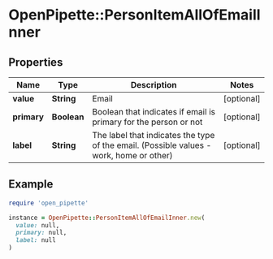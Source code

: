 # OpenPipette::PersonItemAllOfEmailInner

## Properties

| Name | Type | Description | Notes |
| ---- | ---- | ----------- | ----- |
| **value** | **String** | Email | [optional] |
| **primary** | **Boolean** | Boolean that indicates if email is primary for the person or not | [optional] |
| **label** | **String** | The label that indicates the type of the email. (Possible values - work, home or other) | [optional] |

## Example

```ruby
require 'open_pipette'

instance = OpenPipette::PersonItemAllOfEmailInner.new(
  value: null,
  primary: null,
  label: null
)
```


